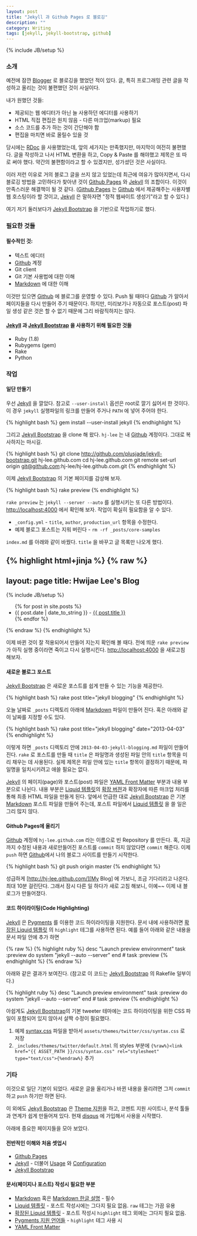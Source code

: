 ```yaml
---
layout: post
title: "Jekyll 과 Github Pages 로 블로깅"
description: ""
category: Writing
tags: [jekyll, jekyll-bootstrap, github]
---
```

{% include JB/setup %}

[Blogger]: http://blogger.com/ "Blogger.com"

[Github]: http://github.com/
[Github Pages]: http://pages.github.com

[Jekyll]: http://github.com/mojombo/jekyll
[Jekyll Bootstrap]: http://jekyllbootstrap.com/

[Markdown]: http://daringfireball.net/projects/markdown/syntax
[rdoc]: http://rdoc.rubyforge.org/
[Textile]: http://txstyle.org/

[YAML Front Matter]: http://github.com/mojombo/jekyll/wiki/YAML-Front-Matter

[Pygments]: http://pygments.org/
[Pygments langs]: http://pygments.org/docs/lexers/

[Liquid 템플릿]: http://github.com/Shopify/liquid/wiki/Liquid-for-Designers
[확장된 Liquid 템플릿]: http://github.com/mojombo/jekyll/wiki/liquid-extensions

[http://localhost:4000]: http://localhost:4000
[My Blog]: http://hj-lee.github.com/

### 소개

예전에 잠깐 [Blogger][] 로 블로깅을 했었던 적이 있다.
글, 특히 프로그래밍 관련 글을 작성하고 올리는 것이 불편했던 것이 사실이다.

내가 원했던 것들:

* 제공되는 웹 에디터가 아닌 늘 사용하던 에디터를 사용하기
* HTML 직접 편집은 원치 않음 - 다른 마크업(markup) 필요
* 소스 코드를 추가 하는 것이 간단해야 함
* 편집을 마치면 바로 올릴수 있을 것

당시에는 [RDoc][rdoc] 을 사용했었는데, 앞의 세가지는 만족했지만, 마지막이 여전히 불편했다.
글을 작성하고 나서 HTML 변환을 하고, Copy & Paste 를 해야했고 제목은 또 따로 써야 했다. 약간의 불편함이라고 할 수 있겠지만, 성가셨던 것은 사실이다.

이러 저런 이유로 거의 블로그 글을 쓰지 않고 있었는데 최근에 여유가 많아지면서, 다시 블로깅 방법을 고민하다가 찾아낸 것이 [Github Pages][] 와 [Jekyll][] 의 조합이다. 이것이 만족스러운 해결책이 될 것 같다.
([Github Pages][] 는 [Github][] 에서 제공해주는 사용자별 웹 호스팅이라 할 것이고, [Jekyll][] 은 말하자면 "정적 웹싸이트 생성기"라고 할 수 있다.)

여기 저기 둘러보다가 [Jekyll Bootstrap][] 을 기반으로 작업하기로 했다.

### 필요한 것들

#### 필수적인 것:

* 텍스트 에디터
* [Github][] 계정
* Git client
* Git 기본 사용법에 대한 이해
* [Markdown][] 에 대한 이해

이것만 있으면 [Github][] 에 블로그를 운영할 수 있다. Push 될 때마다 [Github][] 가 알아서 페이지들을 다시 만들어 주기 때문이다. 하지만, 미리보기나 자동으로 포스트(post) 파일 생성 같은 것은 할 수 없기 때문에 그리 바람직하지는 않다.

#### [Jekyll][] 과 [Jekyll Bootstrap][] 을 사용하기 위해 필요한 것들

* Ruby (1.8)
* Rubygems (gem)
* Rake
* Python

### 작업

#### 일단 만들기

우선 [Jekyll][] 을 깔았다. 참고로 `--user-install` 옵션은 root로 깔기 싫어서 한 것이다. 이 경우 `jekyll` 실행파일의 링크를 만들어 주거나 `PATH` 에 넣어 주어야 한다.

{% highlight bash %}
gem install --user-install jekyll
{% endhighlight %}

그리고 [Jekyll Bootstrap][] 을 clone 해 왔다. `hj-lee` 는 내 [Github][] 계정이다. 그대로 복사하지는 마시길.

{% highlight bash %}
git clone  http://github.com/plusjade/jekyll-bootstrap.git hj-lee.github.com
cd hj-lee.github.com
git remote set-url origin git@github.com:hj-lee/hj-lee.github.com.git
{% endhighlight %}

이제 [Jekyll Bootstrap][] 의 기본 페이지를 감상해 보자.

{% highlight bash %}
rake preview
{% endhighlight %}

`rake preview` 는 `jekyll --server --auto` 를 실행시키는 또 다른 방법이다.
[http://localhost:4000][] 에서 확인해 보자.
작업이 확실히 필요함을 알 수 있다.

* `_config.yml` - `title`, `author`, `production_url` 항목을 수정한다.
* 예제 블로그 포스트는 지워 버린다 - `rm -rf _posts/core-samples`

`index.md` 를 아래와 같이 바꿨다. `title` 을 바꾸고 글 목록만 나오게 했다.

{% highlight html+jinja %}
{% raw %}
---
layout: page
title: Hwijae Lee's Blog
---
{% include JB/setup %}

<ul class="posts">
  {% for post in site.posts %}
    <li><span>{{ post.date | date_to_string }}</span> - <a href="{{ BASE_PATH }}{{ post.url }}">{{ post.title }}</a></li>
  {% endfor %}
</ul>
{% endraw %}
{% endhighlight %}

이제 바뀐 것이 잘 적용되어서 만들어 지는지 확인해 볼 때다.
전에 띄운 `rake preview` 가 아직 실행 중이라면 죽이고 다시 실행시킨다.
[http://localhost:4000][] 을 새로고침 해보자.

#### 새로운 블로그 포스트

[Jekyll Bootstrap][] 은 새로운 포스트를 쉽게 만들 수 있는 기능을 제공한다.

{% highlight bash %}
rake post title="jekyll blogging"
{% endhighlight %}

오늘 날짜로 `_posts` 디렉토리 아래에 [Markdown][] 파일이 만들어 진다. 혹은 아래와 같이 날짜를 지정할 수도 있다.

{% highlight bash %}
rake post title="jekyll blogging" date="2013-04-03"
{% endhighlight %}

이렇게 하면 `_posts` 디렉토리 안에 `2013-04-03-jekyll-blogging.md` 파일이 만들어진다. `rake` 로 포스트를 만들 때 `title` 은 파일명과 생성된 파일 안의 `title` 항목을 미리 채우는 데 사용된다. 실제 제목은 파일 안에 있는 `title` 항목이 결정하기 때문에, 파일명을 일치시키려고 애쓸 필요는 없다.

[Jekyll][] 의 페이지(page)와 포스트(post) 파일은 [YAML Front Matter][] 부분과 내용 부분으로 나뉜다. 내용 부분은 [Liquid 템플릿][]의  [확장 버젼][확장된 Liquid 템플릿]과 확장자에 따른 마크업 처리를 통해 최종 HTML 파일을 만들게 된다. 앞에서 언급한 대로 [Jekyll Bootstrap][] 은 기본 [Markdown][] 포스트 파일을 만들어 주는데, 포스트 파일에서 [Liquid 템플릿][] 을 쓸 일은 그리 많지 않다.

#### Github Pages에 올리기

[Github][] 계정에 `hj-lee.github.com` 라는 이름으로 빈 Repository 를 만든다.
혹, 지금까지 수정된 내용과 새로만들어진 포스트를 `commit` 하지 않았다면 `commit` 해준다. 이제 `push` 하면 [Github][]에서 나의 블로그 사이트를 만들기 시작한다. 

{% highlight bash %}
git push origin master
{% endhighlight %}

성급하게 [http://hj-lee.github.com/][My Blog] 에 가보니, 조금 기다리라고 나온다. 최대 10분 걸린단다. 그래서 잠시 다른 일 하다가 새로 고침 해보니, 이예~~ 이제 내 블로그가 만들어졌다.

#### 코드 하이라이팅(Code Highlighting)

[Jekyll][] 은 [Pygments][] 를 이용한 코드 하이라이팅을 지원한다. 문서 내에 사용하려면 [확장된 Liquid 템플릿][] 의 `highlight` 테그를 사용하면 된다.
예를 들어 아래와 같은 내용을 문서 파일 안에 추가 하면

{% raw %}
	{% highlight ruby %}
	desc "Launch preview environment"
	task :preview do
	  system "jekyll --auto --server"
	end # task :preview
	{% endhighlight %}
{% endraw %}

아래와 같은 결과가 보여진다.
(참고로 이 코드는 [Jekyll Bootstrap][] 의 Rakefile 일부이다.)

{% highlight ruby %}
desc "Launch preview environment"
task :preview do
  system "jekyll --auto --server"
end # task :preview
{% endhighlight %}

아쉽게도 [Jekyll Bootstrap][]의 기본 tweeter 테마에는 코드 하이라이팅을 위한 CSS 파일이 포함되어 있지 않아서 살짝 수정이 필요했다.

1. 예제 [syntax.css](http://github.com/mojombo/tpw/raw/master/css/syntax.css) 파일을 받아서 `assets/themes/twitter/css/syntax.css` 로 저장
2. `_includes/themes/twitter/default.html` 의 styles 부분에
`{%raw%}<link href="{{ ASSET_PATH }}/css/syntax.css" rel="stylesheet" type="text/css">{%endraw%}` 추가


### 기타

이것으로 일단 기본이 되었다. 새로운 글을 올리거나 바뀐 내용을 올리려면 그저 `commit` 하고 `push` 하기만 하면 된다.

이 외에도 [Jekyll Bootstrap][] 은 [Theme 지원](http://themes.jekyllbootstrap.com/)을 하고, 코멘트 지원 사이트나, 분석 툴들과 연계가 쉽게 만들어져 있다. 현재 [disqus](http://disqus.com/) 에 가입해서 사용을 시작했다.

[Usage]: http://github.com/mojombo/jekyll/wiki/usage
[Configuration]: http://github.com/mojombo/jekyll/wiki/configuration

아래에 중요한 페이지들을 모아 보았다.

#### 전반적인 이해와 처음 셋업시

* [Github Pages][]
* [Jekyll][] - 더불어 [Usage][] 와 [Configuration][]
* [Jekyll Bootstrap][]

#### 문서(페이지나 포스트) 작성시 필요한 부분

* [Markdown][] 혹은 [Markdown 한글 설명](http://blog-kkamagui.cloudfoundry.com/posts/1) - 필수
* [Liquid 템플릿][] - 포스트 작성시에는 그다지 필요 없음.
  `raw` 테그는 가끔 유용
* [확장된 Liquid 템플릿][] - 포스트 작성시 `highlight` 테그 외에는 그다지 필요 없음.
* [Pygments 지원 언어들][Pygments langs] - `highlight` 테그 사용 시
* [YAML Front Matter][]
